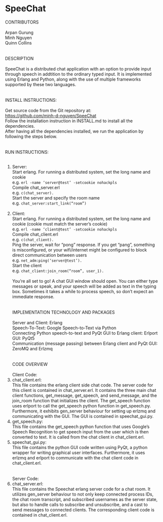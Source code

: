 # SpeeChat

CONTRIBUTORS
<br><br>
Arpan Gurung<br>
Minh Nguyen<br>
Quinn Collins
<br><br><br>
DESCRIPTION
<br><br>
SpeeChat is a distributed chat application with an option to provide input through speech in addtition to the ordinary typed input. It is implemented using Erlang and Python, along with the use of multiple frameworks supported by these two languages.
<br><br><br>
INSTALL INSTRUCTIONS:
<br><br>
Get source code from the Git repository at:<br>
https://github.com/minh-d-nguyen/SpeeChat<br>
Follow the installation instruction in INSTALL.md to install all the dependencies.<br>
After having all the dependencies installed, we run the application by following the steps below.
<br><br><br>
RUN INSTRUCTIONS:
<br><br>
1. Server:<br>
Start erlang. For running a distributed system, set the long name and cookie<br>
    e.g.    `erl -name ‘server@test’ -setcookie nohackpls`<br>
Compile chat_server.erl<br>
    e.g.    `c(chat_server).`<br>
Start the server and specify the room name<br>
    e.g.    `chat_server:start_link(“room”)`
<br><br>
2. Client:<br>
Start erlang. For running a distributed system, set the long name and cookie (cookie must match the server’s cookie)<br>
    e.g.    `erl -name ‘client@test’ -setcookie nohackpls`<br>
Compile chat_client.erl<br>
    e.g.    `c(chat_client).`<br>
Ping the server, wait for “pong” response. If you get “pang”, something is misconfigured, or your wifi/internet might be configured to block direct communication between users<br>
    e.g.    `net_adm:ping(‘server@test’).`<br>
Start the client<br>
    e.g.    `chat_client:join_room(“room”, user_1).`
<br><br>
You’re all set to go! A chat GUI window should open. You can either type messages or speak, and your speech will be added as text in the typing box. Sometimes it takes a while to process speech, so don’t expect an immediate response.
<br><br><br>
IMPLEMENTATION TECHNOLOGY AND PACKAGES
<br><br>
Server and Client: Erlang<br>
Speech-To-Text: Google Speech-to-Text via Python<br>
Connecting Python speech-to-text and PyQt GUI to Erlang client: Erlport<br>
GUI: PyQt5<br>
Communication (message passing) between Erlang client and PyQt GUI: ZeroMQ and Erlzmq
<br><br><br>
CODE OVERVIEW
<br><br>
Client Code:<br>
1. chat_client.erl:<br>
This file contains the erlang client side chat code. The server code for this client is contained in chat_server.erl. It contains the three main chat client functions, get_message, get_speech, and send_message, and the join_room function that initializes the client. The get_speech function uses erlport to call the get_speech python function in get_speech.py. Furthermore, it exhibits gen_server behaviour for setting up erlzmq and communicating with the GUI. The GUI is contained in speechat_gui.py.<br>
2. get_speech.py:<br>
This file contains the get_speech python function that uses Google’s Speech Recognition to get speech input from the user which is then converted to text. It is called from the chat client in chat_client.erl.<br>
3. speechat_gui.py:<br>
This file contains the python GUI code written using PyQt, a python wrapper for writing graphical user interfaces. Furthermore, it uses erlzmq and erlport to communicate with the chat client code in chat_client.erl.<br>
<br><br>
Server Code:<br>
1. chat_server.erl:<br>
This file contains the Speechat erlang server code for a chat room. It utilizes gen_server behaviour to not only keep connected process IDs, the chat room transcript, and subscribed usernames as the server state, but also to handle calls to subscribe and unsubscribe, and a cast to send messages to connected clients. The corresponding client code is contained in chat_client.erl.<br>